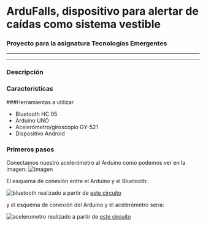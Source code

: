 # ArduFalls, dispositivo para alertar de caídas como sistema vestible

### Proyecto para la asignatura Tecnologías Emergentes

***
***

### Descripción

### Características

###Herramientas a utilizar

+ Bluetooth HC 05
+ Arduino UNO
+ Acelerómetro/giroscopio GY-521
+ Dispositivo Android


### Primeros pasos

Conectamos nuestro acelerómetro al Arduino como podemos ver en la imagen: ![imagen](http://i.imgur.com/vv8DyFS.jpg)


El esquema de conexión entre el Arduino y el Bluetooth:

![bluetooth](http://i.imgur.com/ZH21MA7.png)  realizado a partir de [este circuito](http://i.imgur.com/7PXdYiF.jpg)  


y el esquema de conexión del Arduino y el acelerómetro sería:

![acelerometro](http://i.imgur.com/VzwZ8SL.png)  realizado a partir de [este circuito](http://i.imgur.com/A0FptY2.jpg)  
